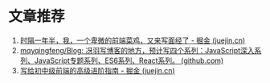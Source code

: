 # 文章推荐

1. [时隔一年半，我，一个卑微的前端菜鸡，又来写面经了 - 掘金 (juejin.cn)](https://juejin.cn/post/7036581158670303240)
2. [mqyqingfeng/Blog: 冴羽写博客的地方，预计写四个系列：JavaScript深入系列、JavaScript专题系列、ES6系列、React系列。 (github.com)](https://github.com/mqyqingfeng/Blog)
3. [写给初中级前端的高级进阶指南 - 掘金 (juejin.cn)](https://juejin.cn/post/6844904103504527374#heading-0)

